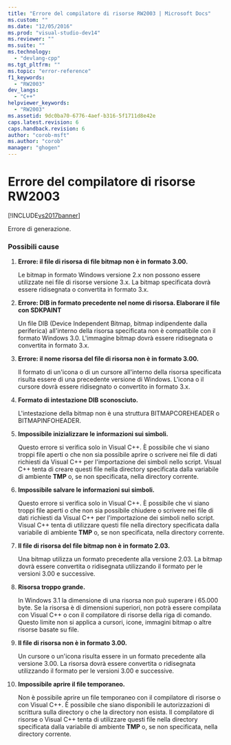 ```yaml
---
title: "Errore del compilatore di risorse RW2003 | Microsoft Docs"
ms.custom: ""
ms.date: "12/05/2016"
ms.prod: "visual-studio-dev14"
ms.reviewer: ""
ms.suite: ""
ms.technology: 
  - "devlang-cpp"
ms.tgt_pltfrm: ""
ms.topic: "error-reference"
f1_keywords: 
  - "RW2003"
dev_langs: 
  - "C++"
helpviewer_keywords: 
  - "RW2003"
ms.assetid: 9dc0ba70-6776-4aef-b316-5f1711d8e42e
caps.latest.revision: 6
caps.handback.revision: 6
author: "corob-msft"
ms.author: "corob"
manager: "ghogen"
---
```

# Errore del compilatore di risorse RW2003
[!INCLUDE[vs2017banner](../../assembler/inline/includes/vs2017banner.md)]

Errore di generazione.  
  
### Possibili cause  
  
1.  **Errore: il file di risorsa di file bitmap non è in formato 3.00.**  
  
     Le bitmap in formato Windows versione 2.x non possono essere utilizzate nei file di risorse versione 3.x.  La bitmap specificata dovrà essere ridisegnata o convertita in formato 3.x.  
  
2.  **Errore: DIB in formato precedente nel nome di risorsa.  Elaborare il file con SDKPAINT**  
  
     Un file DIB \(Device Independent Bitmap, bitmap indipendente dalla periferica\) all'interno della risorsa specificata non è compatibile con il formato Windows 3.0.  L'immagine bitmap dovrà essere ridisegnata o convertita in formato 3.x.  
  
3.  **Errore: il nome risorsa del file di risorsa non è in formato 3.00.**  
  
     Il formato di un'icona o di un cursore all'interno della risorsa specificata risulta essere di una precedente versione di Windows.  L'icona o il cursore dovrà essere ridisegnato o convertito in formato 3.x.  
  
4.  **Formato di intestazione DIB sconosciuto.**  
  
     L'intestazione della bitmap non è una struttura BITMAPCOREHEADER o BITMAPINFOHEADER.  
  
5.  **Impossibile inizializzare le informazioni sui simboli.**  
  
     Questo errore si verifica solo in Visual C\+\+.  È possibile che vi siano troppi file aperti o che non sia possibile aprire o scrivere nei file di dati richiesti da Visual C\+\+ per l'importazione dei simboli nello script.  Visual C\+\+ tenta di creare questi file nella directory specificata dalla variabile di ambiente **TMP** o, se non specificata, nella directory corrente.  
  
6.  **Impossibile salvare le informazioni sui simboli.**  
  
     Questo errore si verifica solo in Visual C\+\+.  È possibile che vi siano troppi file aperti o che non sia possibile chiudere o scrivere nei file di dati richiesti da Visual C\+\+ per l'importazione dei simboli nello script.  Visual C\+\+ tenta di utilizzare questi file nella directory specificata dalla variabile di ambiente **TMP** o, se non specificata, nella directory corrente.  
  
7.  **Il file di risorsa del file bitmap non è in formato 2.03.**  
  
     Una bitmap utilizza un formato precedente alla versione 2.03.  La bitmap dovrà essere convertita o ridisegnata utilizzando il formato per le versioni 3.00 e successive.  
  
8.  **Risorsa troppo grande.**  
  
     In Windows 3.1 la dimensione di una risorsa non può superare i 65.000 byte.  Se la risorsa è di dimensioni superiori, non potrà essere compilata con Visual C\+\+ o con il compilatore di risorse della riga di comando.  Questo limite non si applica a cursori, icone, immagini bitmap o altre risorse basate su file.  
  
9. **Il file di risorsa non è in formato 3.00.**  
  
     Un cursore o un'icona risulta essere in un formato precedente alla versione 3.00.  La risorsa dovrà essere convertita o ridisegnata utilizzando il formato per le versioni 3.00 e successive.  
  
10. **Impossibile aprire il file temporaneo.**  
  
     Non è possibile aprire un file temporaneo con il compilatore di risorse o con Visual C\+\+.  È possibile che siano disponibili le autorizzazioni di scrittura sulla directory o che la directory non esista.  Il compilatore di risorse o Visual C\+\+ tenta di utilizzare questi file nella directory specificata dalla variabile di ambiente **TMP** o, se non specificata, nella directory corrente.